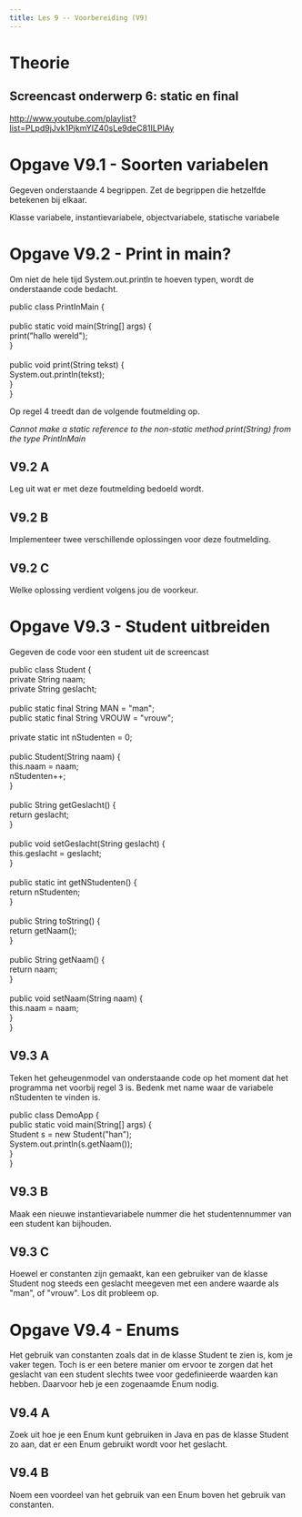 ```yaml
---
title: Les 9 -- Voorbereiding (V9)
---
```


# Theorie

## Screencast onderwerp 6: static en final

<http://www.youtube.com/playlist?list=PLpd9jJvk1PjkmYIZ40sLe9deC81ILPIAy>

# Opgave V9.1 - Soorten variabelen

Gegeven onderstaande 4 begrippen. Zet de begrippen die hetzelfde betekenen bij elkaar.

Klasse variabele, instantievariabele, objectvariabele, statische variabele

# Opgave V9.2 - Print in main?

Om niet de hele tijd System.out.println te hoeven typen, wordt de onderstaande code bedacht.

public class PrintInMain {\
\
public static void main(String\[\] args) {\
print(\"hallo wereld\");\
}\
\
public void print(String tekst) {\
System.out.println(tekst);\
}\
}

Op regel 4 treedt dan de volgende foutmelding op.

*Cannot make a static reference to the non-static method print(String) from the type PrintInMain*

## V9.2 A

Leg uit wat er met deze foutmelding bedoeld wordt.

## V9.2 B

Implementeer twee verschillende oplossingen voor deze foutmelding.

## V9.2 C

Welke oplossing verdient volgens jou de voorkeur.

# Opgave V9.3 - Student uitbreiden

Gegeven de code voor een student uit de screencast

public class Student {\
private String naam;\
private String geslacht;\
\
public static final String MAN = \"man\";\
public static final String VROUW = \"vrouw\";\
\
private static int nStudenten = 0;\
\
public Student(String naam) {\
this.naam = naam;\
nStudenten++;\
}\
\
public String getGeslacht() {\
return geslacht;\
}\
\
public void setGeslacht(String geslacht) {\
this.geslacht = geslacht;\
}\
\
public static int getNStudenten() {\
return nStudenten;\
}\
\
public String toString() {\
return getNaam();\
}\
\
public String getNaam() {\
return naam;\
}\
\
public void setNaam(String naam) {\
this.naam = naam;\
}\
}

## V9.3 A

Teken het geheugenmodel van onderstaande code op het moment dat het programma net voorbij regel 3 is. Bedenk met name waar de variabele nStudenten te vinden is.

public class DemoApp {\
public static void main(String\[\] args) {\
Student s = new Student(\"han\");\
System.out.println(s.getNaam());\
}\
}

## V9.3 B

Maak een nieuwe instantievariabele nummer die het studentennummer van een student kan bijhouden.

## V9.3 C

Hoewel er constanten zijn gemaakt, kan een gebruiker van de klasse Student nog steeds een geslacht meegeven met een andere waarde als "man", of "vrouw". Los dit probleem op.

# Opgave V9.4 - Enums

Het gebruik van constanten zoals dat in de klasse Student te zien is, kom je vaker tegen. Toch is er een betere manier om ervoor te zorgen dat het geslacht van een student slechts twee voor gedefinieerde waarden kan hebben. Daarvoor heb je een zogenaamde Enum nodig.

## V9.4 A

Zoek uit hoe je een Enum kunt gebruiken in Java en pas de klasse Student zo aan, dat er een Enum gebruikt wordt voor het geslacht.

## V9.4 B

Noem een voordeel van het gebruik van een Enum boven het gebruik van constanten.
